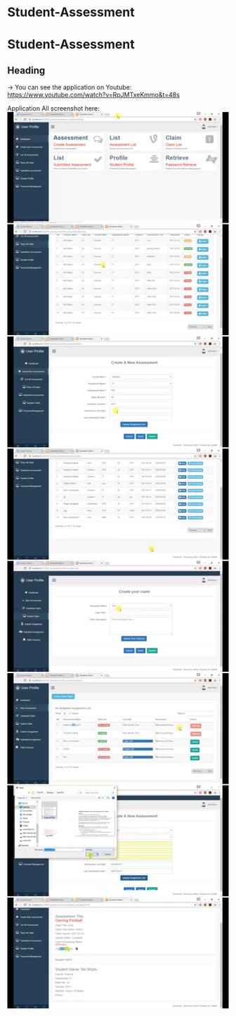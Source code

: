 # Student-Assessment
# Student-Assessment
## Heading
-> You can see the application on Youtube:
https://www.youtube.com/watch?v=RpJMTxeKmmo&t=48s

Application All screenshot here:
![](screenshot/s1.png)
![](screenshot/s2.png)
![](screenshot/s3.png)
![](screenshot/s4.png)
![](screenshot/s12.png)
![](screenshot/s22.png)
![](screenshot/s5.png)
![](screenshot/s6.png)
